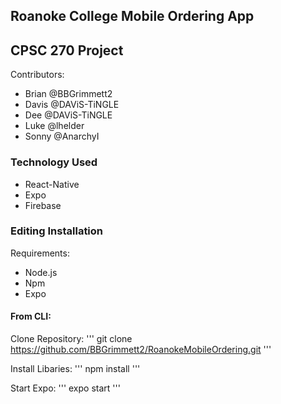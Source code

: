 ## Roanoke College Mobile Ordering App
## CPSC 270 Project

Contributors:
* Brian @BBGrimmett2
* Davis @DAViS-TiNGLE
* Dee @DAViS-TiNGLE
* Luke @lhelder
* Sonny @AnarchyI

### Technology Used
* React-Native
* Expo
* Firebase

### Editing Installation
Requirements:
* Node.js
* Npm
* Expo

#### From CLI:
Clone Repository:
'''
git clone https://github.com/BBGrimmett2/RoanokeMobileOrdering.git
'''

Install Libaries:
'''
npm install
'''

Start Expo:
'''
expo start
'''